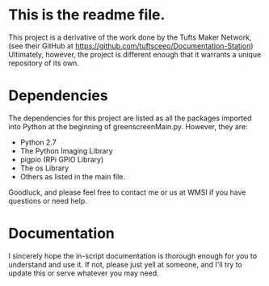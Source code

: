 # This is the readme file.
This project is a derivative of the work done by the Tufts Maker Network, (see their GitHub at https://github.com/tuftsceeo/Documentation-Station)  Ultimately, however, the project is different enough that it warrants a unique repository of its own.

# Dependencies
The dependencies for this project are listed as all the packages imported into Python at the beginning of greenscreenMain.py.  However, they are:
* Python 2.7
* The Python Imaging Library
* pigpio (RPi GPIO Library)
* The os Library
* Others as listed in the main file.

Goodluck, and please feel free to contact me or us at WMSI if you have questions or need help.

# Documentation
I sincerely hope the in-script documentation is thorough enough for you to understand and use it.  If not, please just yell at someone, and I'll try to update this or serve whatever you may need.
